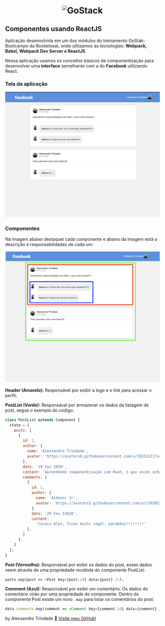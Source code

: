 <h1 align="center">
    <img alt="GoStack" src="https://rocketseat-cdn.s3-sa-east-1.amazonaws.com/bootcamp-header.png" width="200px" />
</h1>

## Componentes usando ReactJS

Aplicação desenvolvida em um dos módulos do treinamento GoStak-Bootcampo da Rocketseat, onde utilizamos as tecnologias: **Webpack, Babel, Webpack Dev Server e ReactJS**.

Nessa aplicação usamos os conceitos básicos de componentização para desenvolver uma **interface** semelhante com a do **Facebook** utilizando React.

### Tela da aplicação

![Facebook](.github/postList.png)

### Componentes

Na imagem abaixo destaquei cada componente e abaixo da imagem está a descrição e responsabilidades de cada um:

![Componentes](.github/components.png)

**Header (Amarelo):** Responsável por exibir a logo e o link para acessar o perfil;

**PostList (Verde):** Responsável por armazenar os dados da listagem de post, segue o exemplo do código:

```js
class PostList extends Component {
  state = {
    posts: [
      {
        id: 1,
        author: {
          name: 'Alexsandro Trindade',
          avatar: 'https://avatars0.githubusercontent.com/u/18552211?s=460&v=4'
        },
        date: '29 Fev 2020',
        content: 'Aprendendo componentização com Reat, o que vocês acharam?',
        comments: [
          {
            id: 1,
            author: {
              name: 'Aldenor Jr',
              avatar: 'https://avatars3.githubusercontent.com/u/1765922?s=460&v=4'
            },
            date: '29 Fev 22020',
            content:
              'Caraca Alex, ficou muito legal, parabéns!!!!!!!!'
          },
        ]
      },
    ]
  };
}
```

**Post (Vermelho):** Responsável por exibir os dados do post, esses dados veem através de uma propriedade recebida do componente PostList:

```js
posts.map(post => <Post key={post.id} data={post} />);
```

**Comment (Azul):** Responsável por exibir um comentário. Os dados do comentário virão por uma propriedade do componente. Dentro do componente Post existe um novo `.map` para listar os comentários do post:

```js
data.comments.map(comment => <Comment key={comment.id} data={comment} />);
```

by Alexsandro Trindade :wave: [Visite meu GitHub!](https://github.com/sandrojsd)
